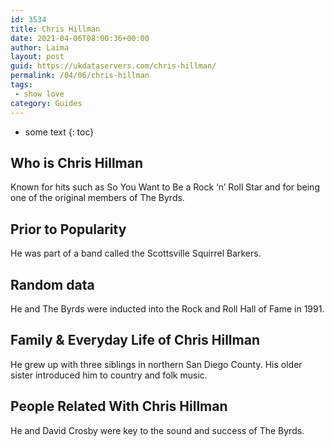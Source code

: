 ```yaml
---
id: 3534
title: Chris Hillman
date: 2021-04-06T08:00:36+00:00
author: Laima
layout: post
guid: https://ukdataservers.com/chris-hillman/
permalink: /04/06/chris-hillman
tags:
 - show love
category: Guides
---
```


* some text
{: toc}


## Who is Chris Hillman
                  
                  
                  
Known for hits such as So You Want to Be a Rock &#8216;n&#8217; Roll Star and for being one of the original members of The Byrds.
                  
              
            
              
            
                
                
                
## Prior to Popularity
                  
                  
                  
He was part of a band called the Scottsville Squirrel Barkers.
                  
              
            
              
            
                
                
                
## Random data
                  
                  
                  
He and The Byrds were inducted into the Rock and Roll Hall of Fame in 1991.
                  
              
            
              
            
                
                
                
## Family & Everyday Life of Chris Hillman
                  
                  
                  
He grew up with three siblings in northern San Diego County. His older sister introduced him to country and folk music.
                  
              
            
              
            
                
                
                
## People Related With Chris Hillman
                  
                  
                  
He and David Crosby were key to the sound and success of The Byrds.
                  
              
            
              
            
                
              
            
              
              
            
            
              
            
          
          
          